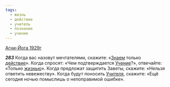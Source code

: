 ```yaml
---
tags:
  - жизнь
  - действие
  - учитель
  - познание
  - учение
---
```


[Агни-Йога 1929г](/agni/1929)

___283___
Когда вас назовут мечтателями, скажите: «[Знаем](/tag/#познание) только [действие](/tag/#действие)». Когда спросят: «Чем подтверждается [Учение](/tag/#учение)?», отвечайте: «Только [жизнью](/tag/#жизнь)». Когда предложат защитить Заветы, скажите: «Нельзя ответить невежеству». Когда будут поносить [Учителя](/tag/#учитель), скажите: «Ещё сегодня ночью помыслишь о непоправимой ошибке».